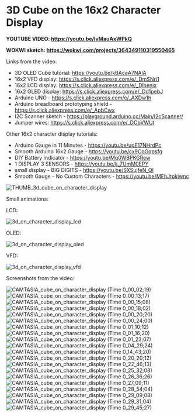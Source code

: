 # 3D Cube on the 16x2 Character Display

**YOUTUBE VIDEO: https://youtu.be/IvMauAxWPkQ**

**WOKWI sketch: https://wokwi.com/projects/364349110319550465**

Links from the video:
- 3D OLED Cube tutorial: https://youtu.be/kBAcaA7NAlA
- 16x2 VFD display: https://s.click.aliexpress.com/e/_DmSNri1
- 16x2 LCD display: https://s.click.aliexpress.com/e/_Dlhenjx
- 16x2 OLED display: https://s.click.aliexpress.com/e/_Dd1pebJ
- Arduino UNO - https://s.click.aliexpress.com/e/_AXDw1h
- Arduino breadboard prototyping shield - https://s.click.aliexpress.com/e/_ApbCwx
- I2C Scanner sketch - https://playground.arduino.cc/Main/I2cScanner/
- Jumper wires: https://s.click.aliexpress.com/e/_DCbVWUt

Other 16x2 character display tutorials:
- Arduino Gauge in 11 Minutes - https://youtu.be/upE17NHrdPc
- Smooth Arduino 16x2 Gauge - https://youtu.be/cx9CoGqpsfg
- DIY Battery Indicator - https://youtu.be/Mq0WBPKGRew
- 1 DISPLAY 3 SENSORS - https://youtu.be/lj_7UmM0EPY
- small display - BIG DIGITS - https://youtu.be/SXSujfeN_QI
- Smooth Gauge - No Custom Characters - https://youtu.be/MEhJtpkjwnc

![THUMB_3d_cube_on_character_display](https://github.com/upiir/3d_on_character_display/assets/117754156/4a27d4d4-7379-476e-8420-ace10349c40c)

Small animations:

LCD:

![3d_on_character_display_lcd](https://github.com/upiir/3d_on_character_display/assets/117754156/c97fa9a3-e4ff-4345-84d7-451c376429b3)

OLED:

![3d_on_character_display_oled](https://github.com/upiir/3d_on_character_display/assets/117754156/3ad5e0dc-cd6c-4948-93a8-d05733f7fd71)

VFD:

![3d_on_character_display_vfd](https://github.com/upiir/3d_on_character_display/assets/117754156/f669ae7a-812a-4eed-9f09-8b5ad8685d03)


Screenshots from the video:


![CAMTASIA_cube_on_character_display (Time 0_00_02;19)](https://github.com/upiir/3d_on_character_display/assets/117754156/f7e7c1bf-78df-4673-b6e2-258f851f3157)
![CAMTASIA_cube_on_character_display (Time 0_00_13;17)](https://github.com/upiir/3d_on_character_display/assets/117754156/2c7b726e-64a2-49c5-9a55-4a2000d1857a)
![CAMTASIA_cube_on_character_display (Time 0_00_15;08)](https://github.com/upiir/3d_on_character_display/assets/117754156/6f15a092-61a0-4c61-8a56-66c06e8f67ca)
![CAMTASIA_cube_on_character_display (Time 0_00_18;02)](https://github.com/upiir/3d_on_character_display/assets/117754156/21d99036-67f9-46fc-a42f-a5debdf6508a)
![CAMTASIA_cube_on_character_display (Time 0_00_20;20)](https://github.com/upiir/3d_on_character_display/assets/117754156/4f6294e1-5cc6-4d65-ae61-6faa1a6d4fc8)
![CAMTASIA_cube_on_character_display (Time 0_00_24;00)](https://github.com/upiir/3d_on_character_display/assets/117754156/578224b8-ae5c-46a9-bb9d-5fc7ef59c63b)
![CAMTASIA_cube_on_character_display (Time 0_01_10;12)](https://github.com/upiir/3d_on_character_display/assets/117754156/c8e759e6-f452-45bb-9d05-95aedeece4e4)
![CAMTASIA_cube_on_character_display (Time 0_01_16;20)](https://github.com/upiir/3d_on_character_display/assets/117754156/2f05533c-34d4-4a80-8de9-6ae984770ae0)
![CAMTASIA_cube_on_character_display (Time 0_01_23;07)](https://github.com/upiir/3d_on_character_display/assets/117754156/85aee222-18f5-4d7d-b6ee-e3d16882ef33)
![CAMTASIA_cube_on_character_display (Time 0_04_29;24)](https://github.com/upiir/3d_on_character_display/assets/117754156/579900ff-1eef-4e54-a558-30a92cddfcf0)
![CAMTASIA_cube_on_character_display (Time 0_14_43;20)](https://github.com/upiir/3d_on_character_display/assets/117754156/d9d0dff3-1d58-47f0-b72a-a95090e1235f)
![CAMTASIA_cube_on_character_display (Time 0_20_20;12)](https://github.com/upiir/3d_on_character_display/assets/117754156/bb10b04d-c0d1-4139-bc4d-b44f8e76b694)
![CAMTASIA_cube_on_character_display (Time 0_22_46;13)](https://github.com/upiir/3d_on_character_display/assets/117754156/44170ed5-8271-4b86-8bc0-98265d70c393)
![CAMTASIA_cube_on_character_display (Time 0_25_32;08)](https://github.com/upiir/3d_on_character_display/assets/117754156/8cbdd30b-818b-4c4d-b1ae-51d3aaa40037)
![CAMTASIA_cube_on_character_display (Time 0_26_36;26)](https://github.com/upiir/3d_on_character_display/assets/117754156/16be5456-1375-48b4-bb88-9af468c9e594)
![CAMTASIA_cube_on_character_display (Time 0_27_09;11)](https://github.com/upiir/3d_on_character_display/assets/117754156/7b672995-e857-4975-ac6c-8ec5d52466cc)
![CAMTASIA_cube_on_character_display (Time 0_28_54;04)](https://github.com/upiir/3d_on_character_display/assets/117754156/d443170a-fd66-41b6-a6c4-e5c0c4c36c08)
![CAMTASIA_cube_on_character_display (Time 0_29_09;08)](https://github.com/upiir/3d_on_character_display/assets/117754156/ce4e717a-3cd3-43e1-861b-6412f8eed073)
![CAMTASIA_cube_on_character_display (Time 0_29_31;04)](https://github.com/upiir/3d_on_character_display/assets/117754156/6457e209-5a27-46e9-83df-c1c9a2858ac7)
![CAMTASIA_cube_on_character_display (Time 0_29_45;27)](https://github.com/upiir/3d_on_character_display/assets/117754156/704cd4e2-c207-415e-b52d-dc88133eca1f)



